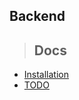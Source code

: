 ## Backend

> ## Docs

- [Installation](./backend/docs/installation.md)
- [TODO](./backend/docs/todo.md)